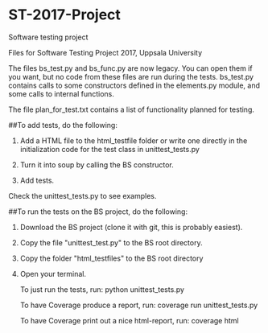 # ST-2017-Project
Software testing project

Files for Software Testing Project 2017, Uppsala University

The files bs_test.py and bs_func.py are now legacy. You can open them if you want, but no code from these files are run during the tests. bs_test.py contains calls to some constructors defined in the elements.py module, and some calls to internal functions. 

The file plan_for_test.txt contains a list of functionality planned for testing.

##To add tests, do the following:

1. Add a HTML file to the html_testfile folder or write one directly in the initialization code for the test class in unittest_tests.py

2. Turn it into soup by calling the BS constructor.

3. Add tests.

Check the unittest_tests.py to see examples.


##To run the tests on the BS project, do the following:

1. Download the BS project (clone it with git, this is probably easiest).

2. Copy the file "unittest_test.py" to the BS root directory.

3. Copy the folder "html_testfiles" to the BS root directory

4. Open your terminal.

   To just run the tests, run:
   python unittest_tests.py

   To have Coverage produce a report, run:
   coverage run unittest_tests.py

   To have Coverage print out a nice html-report, run:
   coverage html








